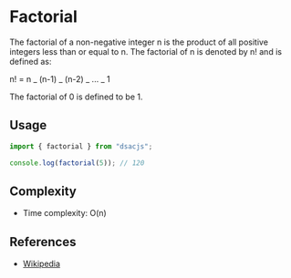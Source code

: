 # Factorial

The factorial of a non-negative integer n is the product of all positive integers less than or equal to n. The factorial of n is denoted by n! and is defined as:

n! = n _ (n-1) _ (n-2) _ ... _ 1

The factorial of 0 is defined to be 1.

## Usage

```js
import { factorial } from "dsacjs";

console.log(factorial(5)); // 120
```

## Complexity

- Time complexity: O(n)

## References

- [Wikipedia](https://en.wikipedia.org/wiki/Factorial)
